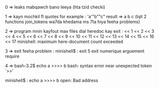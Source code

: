 0 => leaks mabqawch bano leeya (hta tzid checki)

1 => kayn mochkil fl quotes for example : 'a'"b""c" result => a b c
(lqit 2 functions join_tokens wa7da khedama ms 7ta hiya feeha problems)

2 => program mnin kayfout max files dial heredoc kay exit :
 << 1 << 2 << 3 << 4 << 5 << 6 << 7 << 8 << 9 << 10 << 11 << 12 << 13 << 14 << 15 << 16 << 17
minishell: maximum here-document count exceeded

3 => exit feeha problem : 
minishell$ : exit 5
exit
numerique arguement require

4 => bash-3.2$ echo a >>>> b
bash: syntax error near unexpected token `>>'

minishell$ : echo a >>>> b
open: Bad address
